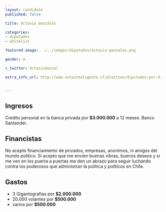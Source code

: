 ```yaml
---
layout: candidato
published: false

title: Octavio González

categories:
- diputados
- whitelist

featured-image: ../../images/diputados/octavio-gonzalez.png

gender: m

c_twitter: OctavioGonzal

extra_info_url: http://www.votainteligente.cl/election/diputados-por-distrito-22/octavio-gonzalez-ojeda


---
```



## Ingresos


Credito personal en la banca privada por **$3.000.000** a 12 meses.
Banco Santander.


## Financistas


No acepto financiamiento de privados, empresas, anonimos, ni amigos del mundo politico. Si acepto que me envien buenas vibras, buenos deseos y si me ven en los puerta a puertas me den un abrazo para seguir luchando contra los poderosos que administran la politica y politicos en Chile.


## Gastos


- 3 Gigantografias por **$2.000.000**
- 20.000 volantes por **$500.000**
- varios por **$500.000**

